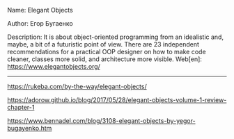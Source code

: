 Name: Elegant Objects

Author: Егор Бугаенко

Description: It is about object-oriented programming from an idealistic and, maybe, a bit of a futuristic point of view. There are 23 independent recommendations for a practical OOP designer on how to make code cleaner, classes more solid, and architecture more visible.
Web[en]: https://www.elegantobjects.org/

____

https://rukeba.com/by-the-way/elegant-objects/

https://adorow.github.io/blog/2017/05/28/elegant-objects-volume-1-review-chapter-1

https://www.bennadel.com/blog/3108-elegant-objects-by-yegor-bugayenko.htm


